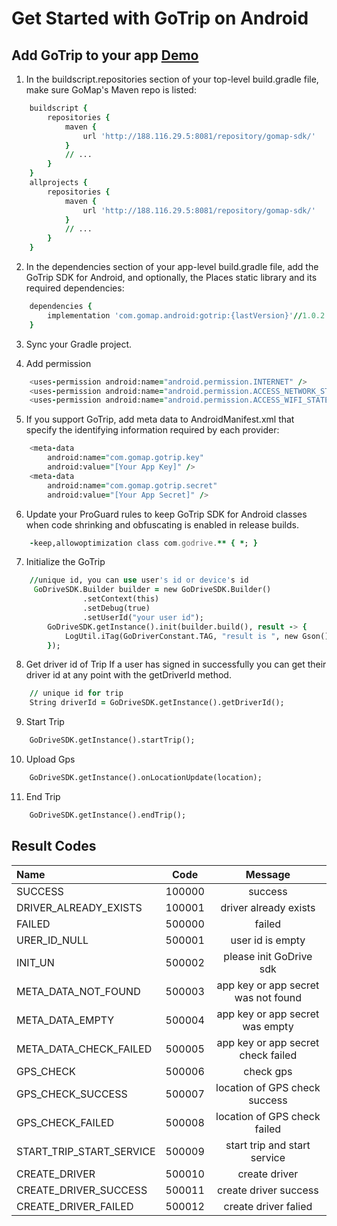 # Get Started with GoTrip on Android
## Add GoTrip to your app <a href="https://github.com/gomapae/GoTripSdkDemo">Demo</a>
1. In the buildscript.repositories section of your top-level build.gradle file, make sure GoMap's Maven repo is listed:
```fortran
    buildscript {
        repositories {
            maven {
                url 'http://188.116.29.5:8081/repository/gomap-sdk/'
            }
            // ...
        }
    }
    allprojects {
        repositories {
            maven {
                url 'http://188.116.29.5:8081/repository/gomap-sdk/'
            }
            // ...
        }
    }
```

2. In the dependencies section of your app-level build.gradle file, add the GoTrip SDK for Android, and optionally, the Places static library and its required dependencies:
```fortran
    dependencies {
        implementation 'com.gomap.android:gotrip:{lastVersion}'//1.0.2
    }
```

3. Sync your Gradle project.

4. Add permission
```fortran
    <uses-permission android:name="android.permission.INTERNET" />
    <uses-permission android:name="android.permission.ACCESS_NETWORK_STATE" />
    <uses-permission android:name="android.permission.ACCESS_WIFI_STATE" />
```

5. If you support GoTrip, add meta data to AndroidManifest.xml that specify the identifying information required by each provider:
```fortran
    <meta-data
        android:name="com.gomap.gotrip.key"
        android:value="[Your App Key]" />
    <meta-data
        android:name="com.gomap.gotrip.secret"
        android:value="[Your App Secret]" />
```

6. Update your ProGuard rules to keep GoTrip SDK for Android classes when code shrinking and obfuscating is enabled in release builds.
```fortran
    -keep,allowoptimization class com.godrive.** { *; }
```

7. Initialize the GoTrip
```fortran
    //unique id, you can use user's id or device's id
     GoDriveSDK.Builder builder = new GoDriveSDK.Builder()
                .setContext(this)
                .setDebug(true)
                .setUserId("your user id");
        GoDriveSDK.getInstance().init(builder.build(), result -> {
            LogUtil.iTag(GoDriverConstant.TAG, "result is ", new Gson().toJson(result));
        });
```

8. Get driver id of Trip
If a user has signed in successfully you can get their driver id at any point with the getDriverId method.
```fortran
    // unique id for trip
    String driverId = GoDriveSDK.getInstance().getDriverId();
```

9. Start Trip
```fortran
    GoDriveSDK.getInstance().startTrip();
```

10. Upload Gps
```fortran
    GoDriveSDK.getInstance().onLocationUpdate(location);
```

11. End Trip
```fortran
    GoDriveSDK.getInstance().endTrip();
```

## Result Codes
Name| Code | Message
:-------------| :----------------: | :-----------------:
SUCCESS | 100000 | success 
DRIVER_ALREADY_EXISTS | 100001 | driver already exists 
FAILED | 500000 | failed 
URER_ID_NULL | 500001 | user id is empty 
INIT_UN | 500002 | please init GoDrive sdk 
META_DATA_NOT_FOUND | 500003 | app key or app secret was not found 
META_DATA_EMPTY | 500004 | app key or app secret was empty 
META_DATA_CHECK_FAILED | 500005 | app key or app secret check failed 
GPS_CHECK | 500006 | check gps 
GPS_CHECK_SUCCESS | 500007 | location of GPS check success 
GPS_CHECK_FAILED | 500008 | location of GPS check failed 
START_TRIP_START_SERVICE | 500009 | start trip and start service 
CREATE_DRIVER | 500010 | create driver 
CREATE_DRIVER_SUCCESS | 500011 | create driver success 
CREATE_DRIVER_FAILED | 500012 | create driver falied